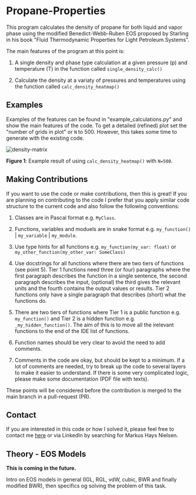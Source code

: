 # Propane-Properties
This program calculates the density of propane for both liquid and vapor phase using the 
modified Benedict-Webb-Ruben EOS proposed by Starling in his book "Fluid Thermodynamic 
Properties for Light Petroleum Systems". 

The main features of the program at this point is: 

1) A single density and phase type calculation at a given pressure (p) and temperature (T) 
in the function called `single_density_calc()`

2) Calculate the density at a variaty of pressures and temperatures using the function called 
`calc_density_heatmap()`

## Examples
Examples of the features can be found in "example_calculations.py" and show the main features of the code. To get a detailed (refined) plot set the "number of grids in plot" or `N` to 500. However, this takes some time to generate with the existing code. 

![density-matrix](https://user-images.githubusercontent.com/31182250/104158808-695daa00-53ee-11eb-90be-ef69ffa4aab3.png)


**Figure 1**: Example result of using `calc_density_heatmap()` with `N=500`.

## Making Contributions
If you want to use the code or make contributions, then this is great! If you are planning on contributing to the code 
I prefer that you apply similar code structure to the current code and also follow the following conventions:

1) Classes are in Pascal format e.g. `MyClass`.

2) Functions, variables and moduels are in snake format e.g. `my_function()` | `my_variable` | `my_module`.

3) Use type hints for all functions e.g. `my_function(my_var: float)` or `my_other_function(my_other_var: SomeClass)`

4) Use docstrings for all functions where there are two tiers of functions (see point 5). Tier 1 functions need three (or four) paragraphs 
where the first paragraph describes the function in a single sentence, the second paragraph describes the input, (optional) the 
third gives the relevant units and the fourth contains the output values or results. Tier 2 functions only have a single paragraph that 
describes (short) what the functions do.

5) There are two tiers of functions where Tier 1 is a public function e.g. `my_function()` and Tier 2 is a hidden function e.g. `_my_hidden_function()`. 
The aim of this is to move all the irelevant functions to the end of the IDE list of functions.

6) Function names should be very clear to avoid the need to add comments.

7) Comments in the code are okay, but should be kept to a minimum. If a lot of comments are needed, try to break up the code to several layers to 
make it easier to understand. If there is some very complicated logic, please make some documentation (PDF file with texts).  

These points will be considered before the contribution is merged to the main branch in a pull-request (PR).

## Contact
If you are interested in this code or how I solved it, please feel free to contact me [here](mailto:markushays@whitson.com) or via LinkedIn by searching for Markus Hays Nielsen.

## Theory - EOS Models
**This is coming in the future.**

Intro on EOS models in general (IGL, RGL, vdW, cubic, BWR and finally modified BWR), then specifics og solving the problem of this task.
